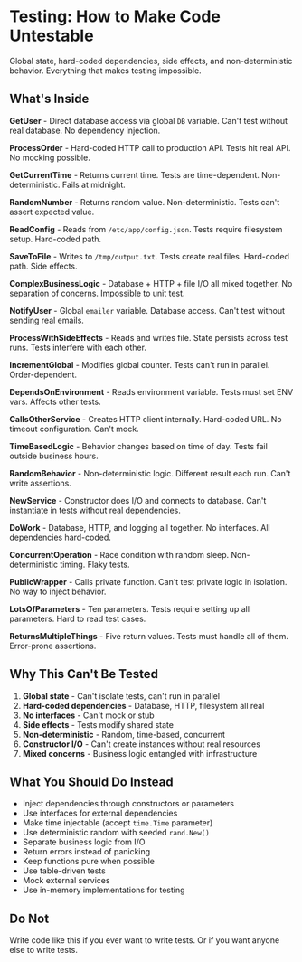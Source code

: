 # Testing: How to Make Code Untestable

Global state, hard-coded dependencies, side effects, and non-deterministic behavior. Everything that makes testing impossible.

## What's Inside

**GetUser** - Direct database access via global `DB` variable. Can't test without real database. No dependency injection.

**ProcessOrder** - Hard-coded HTTP call to production API. Tests hit real API. No mocking possible.

**GetCurrentTime** - Returns current time. Tests are time-dependent. Non-deterministic. Fails at midnight.

**RandomNumber** - Returns random value. Non-deterministic. Tests can't assert expected value.

**ReadConfig** - Reads from `/etc/app/config.json`. Tests require filesystem setup. Hard-coded path.

**SaveToFile** - Writes to `/tmp/output.txt`. Tests create real files. Hard-coded path. Side effects.

**ComplexBusinessLogic** - Database + HTTP + file I/O all mixed together. No separation of concerns. Impossible to unit test.

**NotifyUser** - Global `emailer` variable. Database access. Can't test without sending real emails.

**ProcessWithSideEffects** - Reads and writes file. State persists across test runs. Tests interfere with each other.

**IncrementGlobal** - Modifies global counter. Tests can't run in parallel. Order-dependent.

**DependsOnEnvironment** - Reads environment variable. Tests must set ENV vars. Affects other tests.

**CallsOtherService** - Creates HTTP client internally. Hard-coded URL. No timeout configuration. Can't mock.

**TimeBasedLogic** - Behavior changes based on time of day. Tests fail outside business hours.

**RandomBehavior** - Non-deterministic logic. Different result each run. Can't write assertions.

**NewService** - Constructor does I/O and connects to database. Can't instantiate in tests without real dependencies.

**DoWork** - Database, HTTP, and logging all together. No interfaces. All dependencies hard-coded.

**ConcurrentOperation** - Race condition with random sleep. Non-deterministic timing. Flaky tests.

**PublicWrapper** - Calls private function. Can't test private logic in isolation. No way to inject behavior.

**LotsOfParameters** - Ten parameters. Tests require setting up all parameters. Hard to read test cases.

**ReturnsMultipleThings** - Five return values. Tests must handle all of them. Error-prone assertions.

## Why This Can't Be Tested

1. **Global state** - Can't isolate tests, can't run in parallel
2. **Hard-coded dependencies** - Database, HTTP, filesystem all real
3. **No interfaces** - Can't mock or stub
4. **Side effects** - Tests modify shared state
5. **Non-deterministic** - Random, time-based, concurrent
6. **Constructor I/O** - Can't create instances without real resources
7. **Mixed concerns** - Business logic entangled with infrastructure

## What You Should Do Instead

- Inject dependencies through constructors or parameters
- Use interfaces for external dependencies
- Make time injectable (accept `time.Time` parameter)
- Use deterministic random with seeded `rand.New()`
- Separate business logic from I/O
- Return errors instead of panicking
- Keep functions pure when possible
- Use table-driven tests
- Mock external services
- Use in-memory implementations for testing

## Do Not

Write code like this if you ever want to write tests. Or if you want anyone else to write tests.
